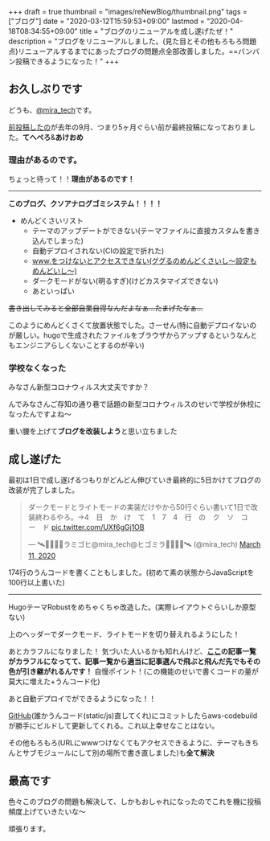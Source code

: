 +++
draft = true
thumbnail = "images/reNewBlog/thumbnail.png"
tags = ["ブログ"]
date = "2020-03-12T15:59:53+09:00"
lastmod = "2020-04-18T08:34:55+09:00"
title = "ブログのリニューアルを成し遂げたぜ！"
description = "ブログをリニューアルしました。(見た目とその他もろもろ問題点)リニューアルするまでにあったブログの問題点全部改善しました。==バンバン投稿できるようになった！"
+++
## お久しぶりです

どうも、[@mira_tech](https://twitter.com/mira_tech)です。

[前投稿したの](https://www.saltandsugar.tech/post/vscode-tm/)が去年の9月、つまり5ヶ月ぐらい前が最終投稿になっておりました。**てへぺろ**&**あけおめ**

### 理由があるのです。

ちょっと待って！！**理由があるのです！**

---

**このブログ、クソアナログゴミシステム！！！！**

- めんどくさいリスト
	- テーマのアップデートができない(テーマファイルに直接カスタムを書き込んでしまった)
	- 自動デプロイされない(CIの設定で折れた)
	- www.をつけないとアクセスできない(ググるのめんどくさいし〜設定もめんどいし〜)
	- ダークモードがない(明るすぎ)(けどカスタマイズできない)
	- あといっぱい
	
~~書き出してみると全部自業自得なんだよなぁ...たまげたなぁ...~~

このようにめんどくさくて放置状態でした。さーせん(特に自動デプロイないのが厳しい。hugoで生成されたファイルをブラウザからアップするというなんともエンジニアらしくないことするのが辛い)

### 学校なくなった
みなさん新型コロナウィルス大丈夫ですか？

んでみなさんご存知の通り巷で話題の新型コロナウィルスのせいで学校が休校になったんですよね〜

重い腰を上げて**ブログを改装しよう**と思い立ちました

## 成し遂げた
最初は1日で成し遂げるつもりがどんどん伸びていき最終的に5日かけてブログの改装が完了しました。

<blockquote class="twitter-tweet"><p lang="ja" dir="ltr">ダークモードとライトモードの実装だけやから50行ぐらい書いて1日で改装終わるやろ。→4　日　か　け　て　1　7　4　行　の　ク　ソ　コ　ー　ド <a href="https://t.co/UXf6gGj1OB">pic.twitter.com/UXf6gGj1OB</a></p>&mdash; 🛰🍊🍣🏓🍣ラミゴヒ@mira_tech@ヒゴミラ🍣🏓🍣🍊🛰 (@mira_tech) <a href="https://twitter.com/mira_tech/status/1237682683607576576?ref_src=twsrc%5Etfw">March 11, 2020</a></blockquote> <script async src="https://platform.twitter.com/widgets.js" charset="utf-8"></script>

174行のうんコードを書くこともしました。(初めて素の状態からJavaScriptを100行以上書いた)

---
HugoテーマRobustをめちゃくちゃ改造した。(実際レイアウトぐらいしか原型ない)

上のヘッダーでダークモード、ライトモードを切り替えれるようにした！

あとカラフルになりました！ 気づいた人いるかも知れんけど、**[ここ](https://www.saltandsugar.tech/)の記事一覧がカラフルになってて、記事一覧から適当に記事選んで飛ぶと飛んだ先でもその色が引き継がれるんです！** 自慢ポイント！(この機能のせいで書くコードの量が莫大に増えた+うんコード化)

あと自動デプロイでができるようになった！！

[GitHub](https://github.com/mira-tech/Hugo-blog)(誰かうんコード(static/js)直してくれ)にコミットしたらaws-codebuildが勝手にビルドして更新してくれる。これ以上幸せなことはない。

その他もろもろ(URLにwwwつけなくてもアクセスできるように、テーマもきちんとサブモジュールにして別の場所で書き直しました)も**全て解決**

## 最高です
色々このブログの問題も解決して、しかもおしゃれになったのでこれを機に投稿頻度上げていきたいな〜

頑張ります。
